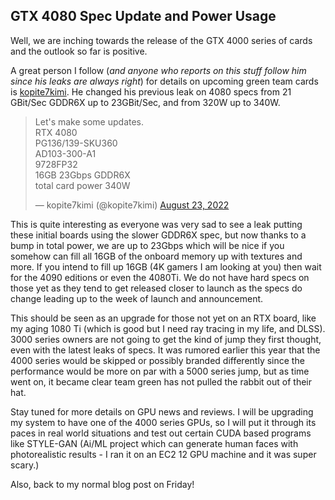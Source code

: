 ## GTX 4080 Spec Update and Power Usage

Well, we are inching towards the release of the GTX 4000 series of cards and the outlook so far is positive. 

A great person I follow (*and anyone who reports on this stuff follow him since his leaks are always right*) for details on upcoming green team cards is [kopite7kimi](https://twitter.com/kopite7kimi). He changed his previous leak on 4080 specs from 21 GBit/Sec GDDR6X up to 23GBit/Sec, and from 320W up to 340W. 

<blockquote class="twitter-tweet"><p lang="en" dir="ltr">Let&#39;s make some updates. <br>RTX 4080<br>PG136/139-SKU360<br>AD103-300-A1<br>9728FP32<br>16GB 23Gbps GDDR6X<br>total card power 340W</p>&mdash; kopite7kimi (@kopite7kimi) <a href="https://twitter.com/kopite7kimi/status/1561942397680254976?ref_src=twsrc%5Etfw">August 23, 2022</a></blockquote> <script async src="https://platform.twitter.com/widgets.js" charset="utf-8"></script>

This is quite interesting as everyone was very sad to see a leak putting these initial boards using the slower GDDR6X spec, but now thanks to a bump in total power, we are up to 23Gbps which will be nice if you somehow can fill all 16GB of the onboard memory up with textures and more. If you intend to fill up 16GB (4K gamers I am looking at you) then wait for the 4090 editions or even the 4080Ti. We do not have hard specs on those yet as they tend to get released closer to launch as the specs do change leading up to the week of launch and announcement. 

This should be seen as an upgrade for those not yet on an RTX board, like my aging 1080 Ti (which is good but I need ray tracing in my life, and DLSS). 3000 series owners are not going to get the kind of jump they first thought, even with the latest leaks of specs. It was rumored earlier this year that the 4000 series would be skipped or possibly branded differently since the performance would be more on par with a 5000 series jump, but as time went on, it became clear team green has not pulled the rabbit out of their hat. 

Stay tuned for more details on GPU news and reviews. I will be upgrading my system to have one of the 4000 series GPUs, so I will put it through its paces in real world situations and test out certain CUDA based programs like STYLE-GAN (Ai/ML project which can generate human faces with photorealistic results - I ran it on an EC2 12 GPU machine and it was super scary.)

Also, back to my normal blog post on Friday!